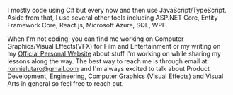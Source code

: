 I mostly code using C# but every now and then use JavaScript/TypeScript. Aside from that, I use several other tools including ASP.NET Core, Entity Framework Core, React.js, Microsoft Azure, SQL, WPF. 

When I'm not coding, you can find me working on Computer Graphics/Visual Effects(VFX) for Film and Entertainment or my writing on my [Official Personal Website](https://ronnielutalo.github.io/blog/) about stuff I'm working on while sharing my lessons along the way. The best way to reach me is through email at ronnielutaro@gmail.com and I'm always excited to talk about Product Development, Engineering, Computer Graphics (Visual Effects) and Visual Arts in general so feel free to reach out.
